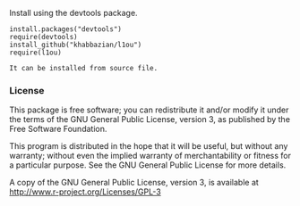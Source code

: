 Install using the devtools package.
```
install.packages("devtools")
require(devtools)
install_github("khabbazian/l1ou")
require(l1ou)
```

```
It can be installed from source file.
```

### License

This package is free software; you can redistribute it and/or modify it
under the terms of the GNU General Public License, version 3, as
published by the Free Software Foundation.

This program is distributed in the hope that it will be useful, but
without any warranty; without even the implied warranty of
merchantability or fitness for a particular purpose.  See the GNU
General Public License for more details.

A copy of the GNU General Public License, version 3, is available at
<http://www.r-project.org/Licenses/GPL-3>
